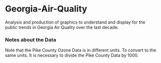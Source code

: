 # Georgia-Air-Quality
Analysis and production of graphics to understand and display for the public trends in Georgia Air Quality over the last decade.

### Notes about the Data
Note that the Pike County Ozone Data is in different units. To convert to the same units. It is necessary to divide the Pike County Data by 1000.